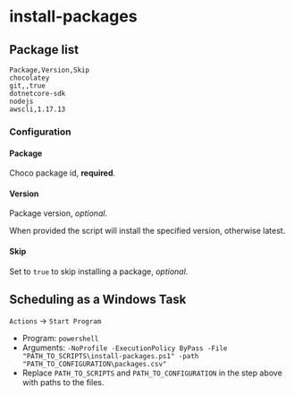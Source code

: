# install-packages

## Package list
```csv
Package,Version,Skip
chocolatey
git,,true
dotnetcore-sdk
nodejs
awscli,1.17.13
```

### Configuration
#### Package
Choco package id, **required**.
#### Version
Package version, _optional_.

When provided the script will install the specified version, otherwise latest.
#### Skip
Set to `true` to skip installing a package, _optional_.

## Scheduling as a Windows Task
`Actions` -> `Start Program`
- Program: `powershell`
- Arguments: `-NoProfile -ExecutionPolicy ByPass -File "PATH_TO_SCRIPTS\install-packages.ps1" -path "PATH_TO_CONFIGURATION\packages.csv"`
- Replace `PATH_TO_SCRIPTS` and `PATH_TO_CONFIGURATION` in the step above with paths to the files.
